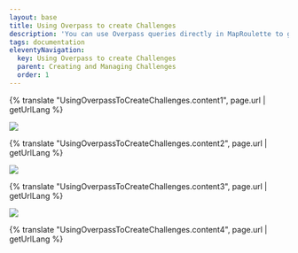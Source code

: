 ```yaml
---
layout: base
title: Using Overpass to create Challenges
description: 'You can use Overpass queries directly in MapRoulette to generate tasks when you create a new Challenge. This page is here to help you do this, and avoid common mistakes.'
tags: documentation
eleventyNavigation:
  key: Using Overpass to create Challenges
  parent: Creating and Managing Challenges
  order: 1
---
```


{% translate "UsingOverpassToCreateChallenges.content1", page.url | getUrlLang %}

![](87983753-1f76b580-ca96-11ea-89d0-c6373a54031e.png)

{% translate "UsingOverpassToCreateChallenges.content2", page.url | getUrlLang %}

![](87983923-606eca00-ca96-11ea-8ba4-c06bdf0ff1df.png)

{% translate "UsingOverpassToCreateChallenges.content3", page.url | getUrlLang %}

![](88001168-b8202c00-cabc-11ea-9d47-db983ce4d11b.png)

{% translate "UsingOverpassToCreateChallenges.content4", page.url | getUrlLang %}
